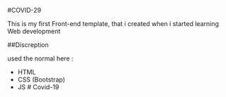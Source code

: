 #COVID-29

This is my first Front-end template, that i created when i started learning Web development 

##Discreption 

used the normal here :

* HTML 
* CSS (Bootstrap)
* JS # Covid-19
